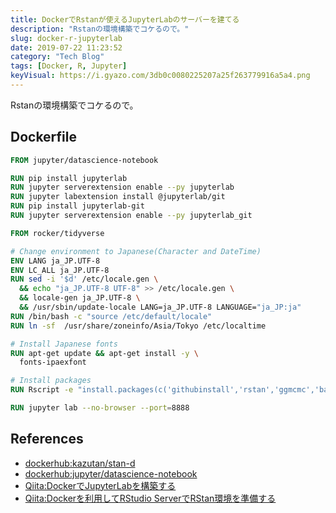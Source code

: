 ```yaml
---
title: DockerでRstanが使えるJupyterLabのサーバーを建てる
description: "Rstanの環境構築でコケるので。"
slug: docker-r-jupyterlab
date: 2019-07-22 11:23:52
category: "Tech Blog"
tags: [Docker, R, Jupyter]
keyVisual: https://i.gyazo.com/3db0c0080225207a25f263779916a5a4.png
---
```


Rstanの環境構築でコケるので。

## Dockerfile

```Dockerfile
FROM jupyter/datascience-notebook

RUN pip install jupyterlab
RUN jupyter serverextension enable --py jupyterlab
RUN jupyter labextension install @jupyterlab/git
RUN pip install jupyterlab-git
RUN jupyter serverextension enable --py jupyterlab_git

FROM rocker/tidyverse

# Change environment to Japanese(Character and DateTime)
ENV LANG ja_JP.UTF-8
ENV LC_ALL ja_JP.UTF-8
RUN sed -i '$d' /etc/locale.gen \
  && echo "ja_JP.UTF-8 UTF-8" >> /etc/locale.gen \
  && locale-gen ja_JP.UTF-8 \
  && /usr/sbin/update-locale LANG=ja_JP.UTF-8 LANGUAGE="ja_JP:ja"
RUN /bin/bash -c "source /etc/default/locale"
RUN ln -sf  /usr/share/zoneinfo/Asia/Tokyo /etc/localtime

# Install Japanese fonts
RUN apt-get update && apt-get install -y \
  fonts-ipaexfont

# Install packages
RUN Rscript -e "install.packages(c('githubinstall','rstan','ggmcmc','bayesplot','brms'))"

RUN jupyter lab --no-browser --port=8888

```

## References

- [dockerhub:kazutan/stan-d](https://hub.docker.com/r/kazutan/stan-d/)
- [dockerhub:jupyter/datascience-notebook](https://hub.docker.com/r/jupyter/datascience-notebook/)
- [Qiita:DockerでJupyterLabを構築する](https://qiita.com/muk-ai/items/a147cfd2cafc57420b15)
- [Qiita:Dockerを利用してRStudio ServerでRStan環境を準備する](https://qiita.com/kazutan/items/f1447cbabed8d4dd50b8)
